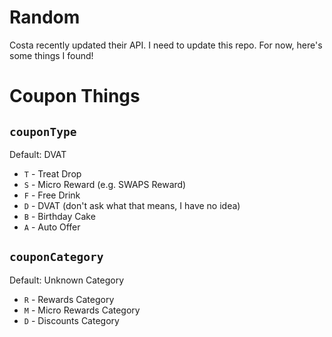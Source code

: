 # Random
Costa recently updated their API. I need to update this repo. For now, here's some things I found!

# Coupon Things
## `couponType`
Default: DVAT
- `T` - Treat Drop
- `S` - Micro Reward (e.g. SWAPS Reward)
- `F` - Free Drink
- `D` - DVAT (don't ask what that means, I have no idea)
- `B` - Birthday Cake
- `A` - Auto Offer
## `couponCategory`
Default: Unknown Category
- `R` - Rewards Category
- `M` - Micro Rewards Category
- `D` - Discounts Category
